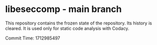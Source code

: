 # libeseccomp - main branch

This repository contains the frozen state of the repository.
Its history is cleared. It is used only for static code
analysis with Codacy.

Commit Time: 1712985497